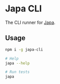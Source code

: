 # Japa CLI

The CLI runner for [Japa](https://github.com/thetutlage/japa). 

## Usage

```bash
npm i -g japa-cli

# Help
japa --help

# Run tests
japa
```
